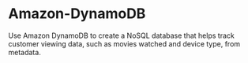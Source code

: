 # Amazon-DynamoDB
Use Amazon DynamoDB to create a NoSQL database that helps track customer viewing data, such as movies watched and device type, from metadata.
